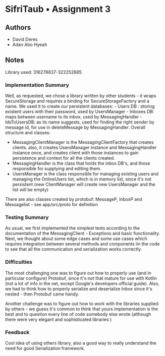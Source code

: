 # SifriTaub • Assignment 3

## Authors
* David Deres
* Adan Abo Hyeah

## Notes

Library used: 316278837-322252685

### Implementation Summary
Well, as requested, we chose a library written by other students - it wraps SecureStorage and requires a binding for 
SecureStorageFactory and a name.
We used it to create our persistent databases:
    - Users DB : storing existent users with their password, used by UsersManager
    - Inboxes DB: maps between username to its inbox, used by MessagingHandler
    - IdsToUsersDB: as its name suggests, used for finding the right sender by message id, for use in deleteMessage by
      MessagingHandler.
Overall structure and classes:
- MessagingClientManager is the MessagingClientFactory that creates clients. also, it creates UsersManager instance and
    MessagingHandler instance once, and creates client with those instances to gain persistence and context for all the
    clients created.
- MessagingHandler is the class that holds the inbox DB's, and those responsible for supplying and editing them.
- UsersManager is the class responsible for managing existing users and managing the OnlineUsers list, 
   which is in memory list, since it's not persistent 
   (new ClientManager will create new UsersManager and the list will be empty)

There are also classes created by protobuf: MessageP, InboxP and Messagelist - see app/src/proto for definition

### Testing Summary
As usual, we first implemented the simplest tests according to the documentation of the MessagingClient - 
Exceptions and basic functionality. Next, we thought about some edge cases and some use cases which requires integration
between several methods and components iin the code to see that all the communication and serialization works correctly.

### Difficulties
The most challenging one was to figure out how to properly use (and in particular configure) Protobuf,
since it's not that mature for use with Kotlin
(not a lot of info in the net, except Google's developers official guide).
Also, we had to think how to properly serialize and deserialize Inbox since it's nested - then Protobuf came handy.

Another challenge was to figure out how to work with the libraries supplied by others - we guess it's common to
think that yours implementation is the best and to question every line of code somebody else wrote (although there were
very elegant and sophisticated libraries )

### Feedback
Cool idea of using others library, also a good way to really understand the need for good Serialization framework.